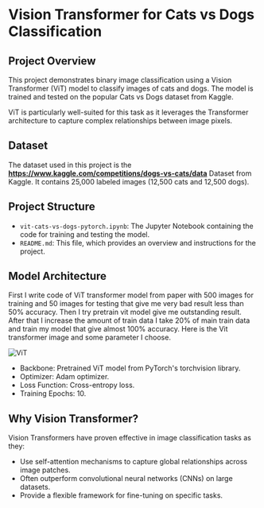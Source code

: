 # Vision Transformer for Cats vs Dogs Classification

## Project Overview

This project demonstrates binary image classification using a Vision Transformer (ViT) model to classify images of cats and dogs. The model is trained and tested on the popular Cats vs Dogs dataset from Kaggle.

ViT is particularly well-suited for this task as it leverages the Transformer architecture to capture complex relationships between image pixels.

## Dataset

The dataset used in this project is the **https://www.kaggle.com/competitions/dogs-vs-cats/data** Dataset from Kaggle. It contains 25,000 labeled images (12,500 cats and 12,500 dogs).

## Project Structure

- `vit-cats-vs-dogs-pytorch.ipynb`: The Jupyter Notebook containing the code for training and testing the model.
- `README.md`: This file, which provides an overview and instructions for the project.

## Model Architecture

First I write code of ViT transformer model from paper with 500 images for training and 50 images for testing that give me very bad result less than 50% accuracy. Then I try pretrain vit model give me outstanding result. After that I increase the amount of train data I take 20% of main train data and train my model that give almost 100% accuracy.
Here is the Vit transformer image and some parameter I choose.

![ViT](https://github.com/user-attachments/assets/b1034739-25fa-4b10-ac49-11b2667318e7)

- Backbone: Pretrained ViT model from PyTorch's torchvision library.
- Optimizer: Adam optimizer.
- Loss Function: Cross-entropy loss.
- Training Epochs: 10.

## Why Vision Transformer?

Vision Transformers have proven effective in image classification tasks as they:

- Use self-attention mechanisms to capture global relationships across image patches.
- Often outperform convolutional neural networks (CNNs) on large datasets.
- Provide a flexible framework for fine-tuning on specific tasks.


